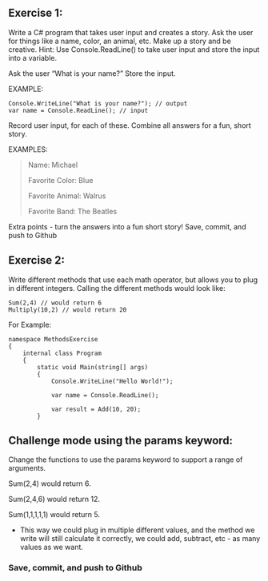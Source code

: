 ## Exercise 1:

Write a C# program that takes user input and creates a story. Ask the user for things like a name, color, an animal, etc. Make up a story and be creative.
Hint: Use Console.ReadLine() to take user input and store the input into a variable.

Ask the user “What is your name?”
Store the input.

EXAMPLE:
```
Console.WriteLine("What is your name?"); // output
var name = Console.ReadLine(); // input
```
Record user input, for each of these. Combine all answers for a fun, short story.


EXAMPLES:

>Name: Michael
>
>Favorite Color: Blue
>
>Favorite Animal: Walrus
>
>Favorite Band: The Beatles

Extra points - turn the answers into a fun short story!
Save, commit, and push to Github


## Exercise 2:
Write different methods that use each math operator, but allows you to plug in different integers.
Calling the different methods would look like:
```
Sum(2,4) // would return 6
Multiply(10,2) // would return 20 
```

For Example:
```
namespace MethodsExercise
{
    internal class Program
    {
        static void Main(string[] args)
        {
            Console.WriteLine("Hello World!");

            var name = Console.ReadLine();

            var result = Add(10, 20);
        }
 ```


## Challenge mode using the params keyword:
Change the functions to use the params keyword to support a range of arguments.

Sum(2,4) would return 6.

Sum(2,4,6) would return 12.

Sum(1,1,1,1,1) would return 5.

- This way we could plug in multiple different values, and the method we write will still calculate it correctly, we could add, subtract, etc - as many values as we want.

### Save, commit, and push to Github
